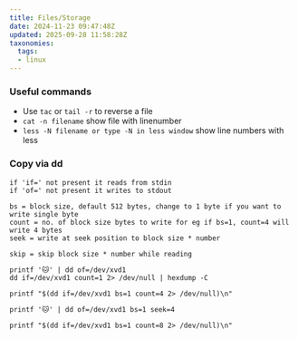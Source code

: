 ```yaml
---
title: Files/Storage
date: 2024-11-23 09:47:48Z
updated: 2025-09-28 11:58:28Z
taxonomies:
  tags:
  - linux
---
```


### Useful commands
- Use `tac` or `tail -r` to reverse a file
- `cat -n filename` show file with linenumber
- `less -N filename or type -N in less window` show line numbers with less

### Copy via dd

```
if 'if=' not present it reads from stdin
if 'of=' not present it writes to stdout

bs = block size, default 512 bytes, change to 1 byte if you want to write single byte
count = no. of block size bytes to write for eg if bs=1, count=4 will write 4 bytes
seek = write at seek position to block size * number 

skip = skip block size * number while reading

printf '🐱' | dd of=/dev/xvd1 
dd if=/dev/xvd1 count=1 2> /dev/null | hexdump -C

printf "$(dd if=/dev/xvd1 bs=1 count=4 2> /dev/null)\n"

printf '🐱' | dd of=/dev/xvd1 bs=1 seek=4

printf "$(dd if=/dev/xvd1 bs=1 count=8 2> /dev/null)\n"
```
